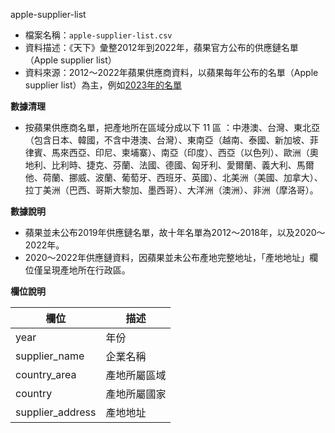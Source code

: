 apple-supplier-list

- 檔案名稱：`apple-supplier-list.csv`
- 資料描述：《天下》彙整2012年到2022年，蘋果官方公布的供應鏈名單（Apple supplier list）
- 資料來源：2012～2022年蘋果供應商資料，以蘋果每年公布的名單（Apple supplier list）為主，例如[2023年的名單](https://www.apple.com/supplier-responsibility/)

**數據清理**
- 按蘋果供應商名單，把產地所在區域分成以下 11 區 ：中港澳、台灣、東北亞（包含日本、韓國，不含中港澳、台灣）、東南亞（越南、泰國、新加坡、菲律賓、馬來西亞、印尼、柬埔寨）、南亞（印度）、西亞（以色列）、歐洲（奧地利、比利時、捷克、芬蘭、法國、德國、匈牙利、愛爾蘭、義大利、馬爾他、荷蘭、挪威、波蘭、葡萄牙、西班牙、英國）、北美洲（美國、加拿大）、拉丁美洲（巴西、哥斯大黎加、墨西哥）、大洋洲（澳洲）、非洲（摩洛哥）。

**數據說明**
- 蘋果並未公布2019年供應鏈名單，故十年名單為2012～2018年，以及2020～2022年。
- 2020～2022年供應鏈資料，因蘋果並未公布產地完整地址，「產地地址」欄位僅呈現產地所在行政區。

**欄位說明**

| 欄位 | 描述|
| -------- | -------- |
| year     |   年份    |
| supplier_name     | 企業名稱    |
| country_area     |  產地所屬區域     |
| country     |  產地所屬國家     |
| supplier_address    | 產地地址     |
